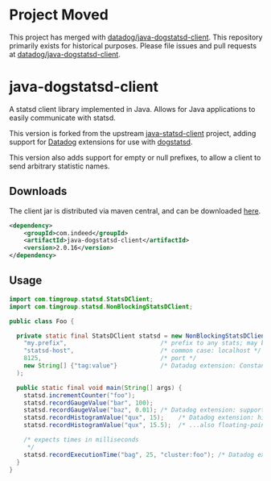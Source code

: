 # Project Moved

This project has merged with [datadog/java-dogstatsd-client](http://github.com/datadog/java-dogstatsd-client). This repository primarily exists for historical purposes. Please file issues and pull requests at [datadog/java-dogstatsd-client](http://github.com/datadog/java-dogstatsd-client).  


java-dogstatsd-client
==================

A statsd client library implemented in Java.  Allows for Java applications to easily communicate with statsd.

This version is forked from the upstream [java-statsd-client](https://github.com/youdevise/java-statsd-client) project, adding support for [Datadog](http://datadoghq.com/) extensions for use with [dogstatsd](http://docs.datadoghq.com/guides/dogstatsd/).

This version also adds support for empty or null prefixes, to allow a client to send arbitrary statistic names.

Downloads
---------
The client jar is distributed via maven central, and can be downloaded [here](http://search.maven.org/#search%7Cga%7C1%7Cg%3Acom.indeed%20a%3Ajava-dogstatsd-client).

```xml
<dependency>
    <groupId>com.indeed</groupId>
    <artifactId>java-dogstatsd-client</artifactId>
    <version>2.0.16</version>
</dependency>
```

Usage
-----
```java
import com.timgroup.statsd.StatsDClient;
import com.timgroup.statsd.NonBlockingStatsDClient;

public class Foo {

  private static final StatsDClient statsd = new NonBlockingStatsDClient(
    "my.prefix",                          /* prefix to any stats; may be null or empty string */
    "statsd-host",                        /* common case: localhost */
    8125,                                 /* port */
    new String[] {"tag:value"}            /* Datadog extension: Constant tags, always applied */
  );

  public static final void main(String[] args) {
    statsd.incrementCounter("foo");
    statsd.recordGaugeValue("bar", 100);
    statsd.recordGaugeValue("baz", 0.01); /* Datadog extension: support for floating-point gauges */
    statsd.recordHistogramValue("qux", 15);    /* Datadog extension: histograms */
    statsd.recordHistogramValue("qux", 15.5);  /* ...also floating-point */

    /* expects times in milliseconds
     */
    statsd.recordExecutionTime("bag", 25, "cluster:foo"); /* Datadog extension: cluster tag */
  }
}
```
